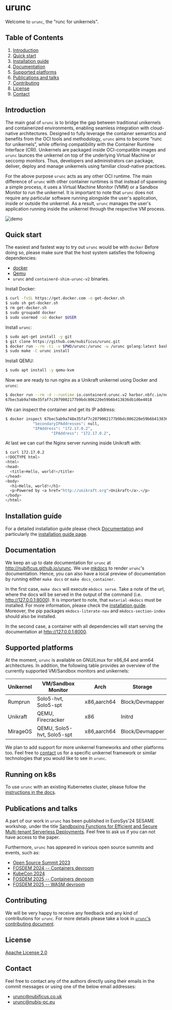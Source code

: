 # urunc

Welcome to `urunc`, the "runc for unikernels".

## Table of Contents

1. [Introduction](#introduction)
2. [Quick start](#quick-start)
3. [Installation guide](#installation-guide)
4. [Documentation](#documentation)
5. [Supported platforms](#supported-platforms)
6. [Publications and talks](#publications-and-talks)
7. [Contributing](#Contributing)
8. [License](#Introduction)
9. [Contact](#Introduction)

## Introduction

The main goal of `urunc` is to bridge the gap between traditional unikernels
and containerized environments, enabling seamless integration with cloud-native
architectures. Designed to fully leverage the container semantics and benefits
from the OCI tools and methodology, `urunc` aims to become “runc for
unikernels”, while offering compatibility with the Container Runtime Interface
(CRI). Unikernels are packaged inside OCI-compatible images and `urunc` launces
the unikernel on top of the underlying Virtual Machine or seccomp monitors.
Thus, developers and administrators can package, deliver, deploy and manage
unikernels using familiar cloud-native practices.

For the above purpose `urunc` acts as any other OCI runtime. The main
difference of `urunc` with other container runtimes is that instead of spawning
a simple process, it uses a Virtual Machine Monitor (VMM) or a Sandbox Monitor
to run the unikernel. It is important to note that `urunc` does not require any
particular software running alongside the user's application, inside or outside
the unikernel. As a result, `urunc` manages the user's application running
inside the unikernel through the respective VM process.

![demo](docs/img/urunc-nerdctl-example.gif)

## Quick start

The easiest and fastest way to try out `urunc` would be with `docker`
Before doing so, please make sure that the host system satisfies the
following dependencies:

- [docker](https://docs.docker.com/engine/install/ubuntu/)
- [Qemu](https://www.qemu.org/)
- `urunc` and `containerd-shim-urunc-v2` binaries.

Install Docker:

```bash
$ curl -fsSL https://get.docker.com -o get-docker.sh
$ sudo sh get-docker.sh
$ rm get-docker.sh
$ sudo groupadd docker
$ sudo usermod -aG docker $USER
```

Install `urunc`:

```bash
$ sudo apt-get install -y git
$ git clone https://github.com/nubificus/urunc.git
$ docker run --rm -ti -v $PWD/urunc:/urunc -w /urunc golang:latest bash -c "git config --global --add safe.directory /urunc && make"
$ sudo make -C urunc install
```

Install QEMU:

```bash
$ sudo apt install -y qemu-kvm
```

Now we are ready to run nginx as a Unikraft unikernel using Docker and `urunc`:

```bash
$ docker run --rm -d --runtime io.containerd.urunc.v2 harbor.nbfc.io/nubificus/urunc/nginx-qemu-unikraft:latest unikernel
67bec5ab9a748e35faf7c2079002177b9bdc806220e59b6b413836db1d6e4018
```

We can inspect the container and get its IP address:

```bash
$ docker inspect 67bec5ab9a748e35faf7c2079002177b9bdc806220e59b6b413836db1d6e4018 | grep IPAddress
            "SecondaryIPAddresses": null,
            "IPAddress": "172.17.0.2",
                    "IPAddress": "172.17.0.2",
```

At last we can curl the Nginx server running inside Unikraft with:

```bash
$ curl 172.17.0.2
<!DOCTYPE html>
<html>
<head>
  <title>Hello, world!</title>
</head>
<body>
  <h1>Hello, world!</h1>
  <p>Powered by <a href="http://unikraft.org">Unikraft</a>.</p>
</body>
</html>
```
## Installation guide

For a detailed installation guide please check [Documentation](#Documentation)
and particularly the [installation guide
page](https://nubificus.github.io/urunc/installation/).

## Documentation

We keep an up to date documentation for `urunc` at 
http://nubificus.github.io/urunc. We use [mkdocs](https://www.mkdocs.org/) to
render `urunc`'s documentation. Hence, you can also have a local preview of
documentation by running either `make docs` or `make docs_container`.

In the first case, `make docs` will execute `mkdocs serve`. Take a note of the
url, where the docs will be served in the output of the command
(i.e. http://127.0.0.1:8000). It is important to note, that `material-mkdocs`
must be installed. For more information, please check the [installation
guide](https://squidfunk.github.io/mkdocs-material/getting-started/).
Moreover, the pip packages `mkdocs-literate-nav` and `mkdocs-section-index`
should also be installed.

In the second case, a container with all dependencies will start serving
the documentation at http://127.0.0.1:8000.

## Supported platforms

At the moment, `urunc` is available on GNU/Linux for x86\_64 and arm64 architectures.
In addition, the following table provides an overview of the currently
supported VM/Sandbox monitors and unikernels:

| Unikernel  | VM/Sandbox Monitor         | Arch         | Storage          |
|----------- |--------------------------- |------------- |----------------- |
| Rumprun    | Solo5-hvt, Solo5-spt       | x86,aarch64  | Block/Devmapper  |
| Unikraft   | QEMU, Firecracker          | x86          | Initrd           |
| MirageOS   | QEMU, Solo5-hvt, Solo5-spt | x86,aarch64  | Block/Devmapper  |

We plan to add support for more unikernel frameworks and other platforms too.
Feel free to [contact](#Contact) us for a specific unikernel framework or similar
technologies that you would like to see in `urunc`.

## Running on k8s

To use `urunc` with an existing Kubernetes cluster, please follow the
[instructions in the
docs](https://nubificus.github.io/urunc/tutorials/How-to-urunc-on-k8s/).

## Publications and talks

A part of our work in `urunc` has been published in EuroSys'24 SESAME workshop,
under the title [Sandboxing Functions for Efficient and Secure Multi-tenant
Serverless Deployments](https://dl.acm.org/doi/10.1145/3642977.3652096). Feel
free to ask us if you can not have access to the paper.

Furthermore, `urunc` has appeared in various open source summits and events,
such as:

- [Open Source Summit
  2023](https://osseu2023.sched.com/event/1OGgY/urunc-a-unikernel-container-runtime-georgios-ntoutsos-anastassios-nanos-nubificus-ltd)
- [FOSDEM 2024 -- Containers devroom](https://archive.fosdem.org/2024/schedule/event/fosdem-2024-3402-from-containers-to-unikernels-navigating-integration-challenges-in-cloud-native-environments/)
- [KubeCon 2024](https://kccnceu2024.sched.com/event/1YeRd/unikernels-in-k8s-performance-and-isolation-for-serverless-computing-with-knative-anastassios-nanos-ioannis-plakas-nubis-pc)
- [FOSDEM 2025 -- Containers devroom](https://fosdem.org/2025/schedule/event/fosdem-2025-6284-less-overhead-strong-isolation-running-containers-in-minimal-specialized-linux-vms/)
- [FOSDEM 2025 -- WASM devroom](https://fosdem.org/2025/schedule/event/fosdem-2025-6292-wasm-meets-unikernels-secure-and-efficient-cloud-native-deployments/)

## Contributing

We will be very happy to receive any feedback and any kind of contributions for
`urunc`. For more details please take a look in [`urunc`'s contributing
document](https://nubificus.github.io/urunc/developer-guide/contribute/).

## License

[Apache License 2.0](LICENSE)

## Contact

Feel free to contact any of the authors directly using their emails in the
commit messages or using one of the below email addresses:

- urunc@nubificus.co.uk
- urunc@nubis-pc.eu
